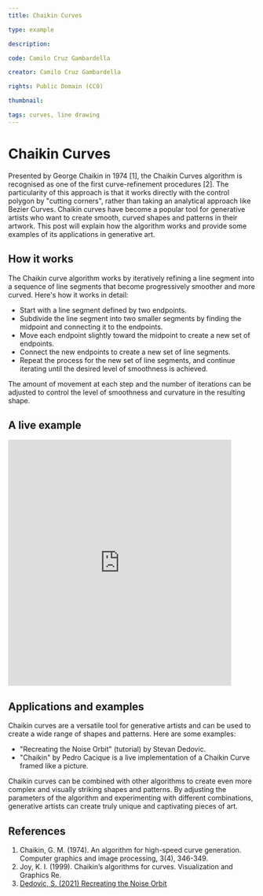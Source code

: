 ```yaml
---
title: Chaikin Curves

type: example

description:

code: Camilo Cruz Gambardella

creator: Camilo Cruz Gambardella

rights: Public Domain (CC0)

thumbnail: 

tags: curves, line drawing
---
```


# Chaikin Curves

Presented by George Chaikin in 1974 [1], the Chaikin Curves algorithm is recognised as one of the first curve-refinement procedures [2]. The particularity of this approach is that it works directly with the control polygon by "cutting corners", rather than taking an analytical approach like Bezier Curves. Chaikin curves have become a popular tool for generative artists who want to create smooth, curved shapes and patterns in their artwork. This post will explain how the algorithm works and provide some examples of its applications in generative art.

## How it works

The Chaikin curve algorithm works by iteratively refining a line segment into a sequence of line segments that become progressively smoother and more curved. Here's how it works in detail:

- Start with a line segment defined by two endpoints.
- Subdivide the line segment into two smaller segments by finding the midpoint and connecting it to the endpoints.
- Move each endpoint slightly toward the midpoint to create a new set of endpoints.
- Connect the new endpoints to create a new set of line segments.
- Repeat the process for the new set of line segments, and continue iterating until the desired level of smoothness is achieved.

The amount of movement at each step and the number of iterations can be adjusted to control the level of smoothness and curvature in the resulting shape.

## A live example

  <iframe height="500" style="width: 90%" scrolling="no" title="Differential growth" src="https://codesandbox.io/embed/github/GenArtRepo/chaikin-curves/tree/main/?fontsize=14&hidenavigation=1&theme=dark?module=sketch.js" frameborder="no" loading="lazy" allowtransparency="true" allowfullscreen="true"></iframe>

## Applications and examples

Chaikin curves are a versatile tool for generative artists and can be used to create a wide range of shapes and patterns. Here are some examples:

- "Recreating the Noise Orbit" (tutorial) by Stevan Dedovic.
- "Chaikin" by Pedro Cacique is a live implementation of a Chaikin Curve framed like a picture.
  
Chaikin curves can be combined with other algorithms to create even more complex and visually striking shapes and patterns. By adjusting the parameters of the algorithm and experimenting with different combinations, generative artists can create truly unique and captivating pieces of art.

## References

1. <a name="1">Chaikin, G. M. (1974). An algorithm for high-speed curve generation. Computer graphics and image processing, 3(4), 346-349.</a>
2. <a name="2">Joy, K. I. (1999). Chaikin’s algorithms for curves. Visualization and Graphics Re.</a>
3. <a name="3">[Dedovic, S. (2021) Recreating the Noise Orbit](https://www.generativehut.com/post/recreating-the-noise-orbit)</a>
